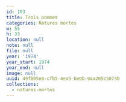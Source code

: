 ```yaml
---
id: 103
title: Trois pommes
categories: Natures mortes
w: 55
h: 33
location: null
note: null
file: null
year: '1974'
year_start: 1974
year_end: null
image: null
uuid: 49f805e8-cfb5-4ea5-be0b-9aa285c5873b
collections:
  - natures-mortes
---
```


